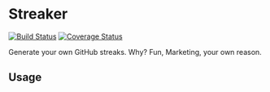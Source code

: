 # Streaker

[![Build Status](https://travis-ci.org/aldialimucaj/Streaker.svg?branch=master)](https://travis-ci.org/aldialimucaj/Streaker)
[![Coverage Status](https://coveralls.io/repos/aldialimucaj/Streaker/badge.svg?branch=master&service=github)](https://coveralls.io/github/aldialimucaj/Striker?branch=master)


Generate your own GitHub streaks. Why? Fun, Marketing, your own reason.

## Usage